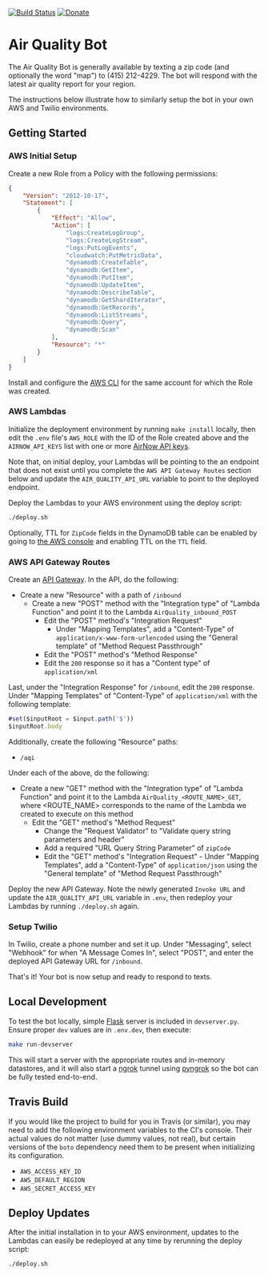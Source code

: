 [![Build Status](https://travis-ci.org/alexdlaird/air-quality-bot.svg?branch=master)](https://travis-ci.org/alexdlaird/air-quality-bot)
[![Donate](https://img.shields.io/badge/Donate-PayPal-green.svg)](https://www.paypal.me/alexdlaird)

# Air Quality Bot

The Air Quality Bot is generally available by texting a zip code (and optionally
the word "map") to (415) 212-4229. The bot will respond with the latest air
quality report for your region.

The instructions below illustrate how to similarly setup the bot in your own
AWS and Twilio environments.

## Getting Started

### AWS Initial Setup

Create a new Role from a Policy with the following permissions:

```json
{
    "Version": "2012-10-17",
    "Statement": [
        {
            "Effect": "Allow",
            "Action": [
                "logs:CreateLogGroup",
                "logs:CreateLogStream",
                "logs:PutLogEvents",
                "cloudwatch:PutMetricData",
                "dynamodb:CreateTable",
                "dynamodb:GetItem",
                "dynamodb:PutItem",
                "dynamodb:UpdateItem",
                "dynamodb:DescribeTable",
                "dynamodb:GetShardIterator",
                "dynamodb:GetRecords",
                "dynamodb:ListStreams",
                "dynamodb:Query",
                "dynamodb:Scan"
            ],
            "Resource": "*"
        }
    ]
}
```

Install and configure the [AWS CLI](https://docs.aws.amazon.com/lambda/latest/dg/setup-awscli.html)
for the same account for which the Role was created.

### AWS Lambdas

Initialize the deployment environment by running `make install` locally, then
edit the `.env` file's `AWS_ROLE` with the ID of the Role created above and the
`AIRNOW_API_KEYS` list with one or more [AirNow API keys](https://docs.airnowapi.org/).

Note that, on initial deploy, your Lambdas will be pointing to the an endpoint
that does not exist until you complete the `AWS API Gateway Routes` section
below and update the `AIR_QUALITY_API_URL` variable to point to the deployed endpoint.

Deploy the Lambdas to your AWS environment using the deploy script:

```sh
./deploy.sh
```

Optionally, TTL for `ZipCode` fields in the DynamoDB table can be enabled by going
to [the AWS console](https://console.aws.amazon.com/dynamodb/home?region=us-east-1#tables:)
and enabling TTL on the `TTL` field.

### AWS API Gateway Routes

Create an [API Gateway](https://console.aws.amazon.com/apigateway/home?region=us-east-1#/apis).
In the API, do the following:

- Create a new "Resource" with a path of `/inbound`
  - Create a new "POST" method with the "Integration type" of "Lambda Function" and point it to the Lambda `AirQuality_inbound_POST`
    - Edit the "POST" method's "Integration Request"
      - Under "Mapping Templates", add a "Content-Type" of `application/x-www-form-urlencoded` using the "General template" of "Method Request Passthrough"
    - Edit the "POST" method's "Method Response"
    - Edit the `200` response so it has a "Content type" of `application/xml`

Last, under the "Integration Response" for `/inbound`, edit the `200` response. Under "Mapping Templates" of "Content-Type" of `application/xml` with the following template:

```js
#set($inputRoot = $input.path('$'))
$inputRoot.body
```

Additionally, create the following "Resource" paths:

- `/aqi`

Under each of the above, do the following:

- Create a new "GET" method with the "Integration type" of "Lambda Function" and point it to the Lambda `AirQuality_<ROUTE_NAME>_GET`, where <ROUTE_NAME> corresponds to the name of the Lambda we created
to execute on this method
  - Edit the "GET" method's "Method Request"
    - Change the "Request Validator" to "Validate query string parameters and header"
    - Add a required "URL Query String Parameter" of `zipCode`
    - Edit the "GET" method's "Integration Request"
          - Under "Mapping Templates", add a "Content-Type" of `application/json` using the "General template" of "Method Request Passthrough"

Deploy the new API Gateway. Note the newly generated `Invoke URL` and update the
`AIR_QUALITY_API_URL` variable in `.env`, then redeploy your Lambdas by running
`./deploy.sh` again.

### Setup Twilio

In Twilio, create a phone number and set it up. Under "Messaging", select
"Webhook" for when "A Message Comes In", select "POST", and enter the deployed
API Gateway URL for `/inbound`.

That's it! Your bot is now setup and ready to respond to texts.

## Local Development

To test the bot locally, simple [Flask](http://flask.pocoo.org/) server is included in `devserver.py`.
Ensure proper `dev` values are in `.env.dev`, then execute:

```sh
make run-devserver
```

This will start a server with the appropriate routes and in-memory datastores,
and it will also start a [ngrok](https://ngrok.com/) tunnel using
[pyngrok](https://github.com/alexdlaird/pyngrok) so the bot can be fully tested
end-to-end.

## Travis Build

If you would like the project to build for you in Travis (or similar), you may
need to add the following environment variables to the CI's console. Their
actual values do not matter (use dummy values, not real), but certain versions
of the `boto` dependency need them to be present when initializing its
configuration.

- `AWS_ACCESS_KEY_ID`
- `AWS_DEFAULT_REGION`
- `AWS_SECRET_ACCESS_KEY`

## Deploy Updates

After the initial installation in to your AWS environment, updates to the Lambdas
can easily be redeployed at any time by rerunning the deploy script:

```sh
./deploy.sh
```
